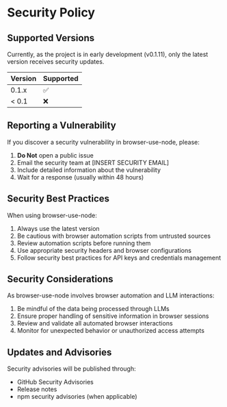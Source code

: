 # Security Policy

## Supported Versions

Currently, as the project is in early development (v0.1.11), only the latest version receives security updates.

| Version | Supported          |
| ------- | ------------------ |
| 0.1.x   | :white_check_mark: |
| < 0.1   | :x:                |

## Reporting a Vulnerability

If you discover a security vulnerability in browser-use-node, please:

1. **Do Not** open a public issue
2. Email the security team at [INSERT SECURITY EMAIL]
3. Include detailed information about the vulnerability
4. Wait for a response (usually within 48 hours)

## Security Best Practices

When using browser-use-node:

1. Always use the latest version
2. Be cautious with browser automation scripts from untrusted sources
3. Review automation scripts before running them
4. Use appropriate security headers and browser configurations
5. Follow security best practices for API keys and credentials management

## Security Considerations

As browser-use-node involves browser automation and LLM interactions:

1. Be mindful of the data being processed through LLMs
2. Ensure proper handling of sensitive information in browser sessions
3. Review and validate all automated browser interactions
4. Monitor for unexpected behavior or unauthorized access attempts

## Updates and Advisories

Security advisories will be published through:
- GitHub Security Advisories
- Release notes
- npm security advisories (when applicable)